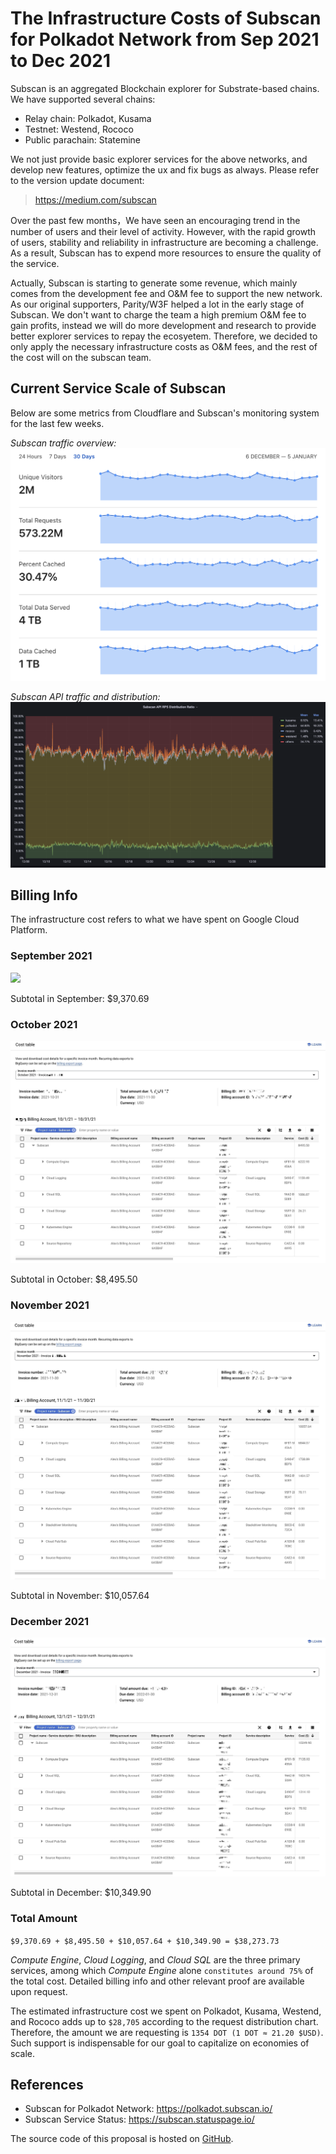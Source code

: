 # The Infrastructure Costs of Subscan for Polkadot Network from Sep 2021 to Dec 2021

Subscan is an aggregated Blockchain explorer for Substrate-based chains. We have supported several chains:

- Relay chain: Polkadot, Kusama
- Testnet: Westend, Rococo
- Public parachain: Statemine

We not just provide basic explorer services for the above networks, and develop new features, optimize the ux and fix bugs as always.
Please refer to the version update document:
> https://medium.com/subscan

Over the past few months，We have seen an encouraging trend in the number of users and their level of activity. However, with the rapid growth of users, stability and reliability in infrastructure are becoming a challenge. As a result, Subscan has to expend more resources to ensure the quality of the service. 

Actually, Subscan is starting to generate some revenue, which mainly comes from the development fee and O&M fee to support the new network. As our original supporters, Parity/W3F helped a lot in the early stage of Subscan. We don't want to charge the team a high premium O&M fee to gain profits, instead we will do more development and research to provide better explorer services to repay the ecosyetem. Therefore, we decided to only apply the necessary infrastructure costs as O&M fees, and the rest of the cost will on the subscan team. 

## Current Service Scale of Subscan

Below are some metrics from Cloudflare and Subscan's monitoring system for the last few weeks.

*Subscan traffic overview:*
![](https://github.com/itering/subscan-treasury-proposals/raw/master/infrastructure-costs-2021-Sep-to-Dec/subscan-cloudflare.png)

*Subscan API traffic and distribution:*
![](https://github.com/itering/subscan-treasury-proposals/raw/master/infrastructure-costs-2021-Sep-to-Dec/subscan-qps-per-network.png)



## Billing Info

The infrastructure cost refers to what we have spent on Google Cloud Platform.

### September 2021

![](https://github.com/itering/subscan-treasury-proposals/raw/master/infrastructure-costs-2021-Sep-to-Dec/9_2021.jpeg)

Subtotal in September: $9,370.69

### October 2021

![](https://github.com/itering/subscan-treasury-proposals/raw/master/infrastructure-costs-2021-Sep-to-Dec/10_2021.jpeg)

Subtotal in October: $8,495.50

### November 2021

![](https://github.com/itering/subscan-treasury-proposals/raw/master/infrastructure-costs-2021-Sep-to-Dec/11_2021.jpeg)

Subtotal in November: $10,057.64

### December 2021

![](https://github.com/itering/subscan-treasury-proposals/raw/master/infrastructure-costs-2021-Sep-to-Dec/12_2021.jpeg)

Subtotal in December: $10,349.90


### Total Amount

`$9,370.69 + $8,495.50 + $10,057.64 + $10,349.90 = $38,273.73`

*Compute Engine*, *Cloud Logging*, and *Cloud SQL* are the three primary services, among which *Compute Engine* alone `constitutes around 75%` of the total cost. Detailed billing info and other relevant proof are available upon request.

The estimated infrastructure cost we spent on Polkadot, Kusama, Westend, and Rococo adds up to `$28,705` according to the request distribution chart. Therefore, the amount we are requesting is `1354 DOT (1 DOT ≈ 21.20 $USD)`. Such support is indispensable for our goal to capitalize on economies of scale.

## References

- Subscan for Polkadot Network: https://polkadot.subscan.io/
- Subscan Service Status: https://subscan.statuspage.io/

The source code of this proposal is hosted on [GitHub](https://github.com/itering/subscan-treasury-proposals/blob/master/infrastructure-costs-2021-Sep-to-Dec/).
